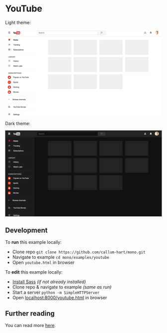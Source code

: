 # YouTube

Light theme:

[![YouTube Light Theme POC](../../examples/youtube/preview--light.png)](https://callum-hart.github.io/mono/examples/youtube/youtube.html)

Dark theme:

[![YouTube Dark Theme POC](../../examples/youtube/preview--dark.png)](https://callum-hart.github.io/mono/examples/youtube/youtube.html?theme=dark)

## Development

To **run** this example locally:

- Clone repo `git clone https://github.com/callum-hart/mono.git`
- Navigate to example `cd mono/examples/youtube`
- Open `youtube.html` in browser

To **edit** this example locally:

- [Install Sass](http://sass-lang.com/install) *(if not already installed)*
- Clone repo & navigate to example *(same as run)*
- Start a server `python -m SimpleHTTPServer`
- Open [localhost:8000/youtube.html](localhost:8000/youtube.html) in browser

## Further reading

You can read more [here](../../docs/examples/README.md).